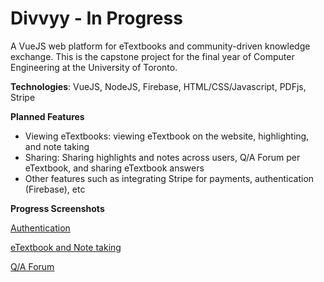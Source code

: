 # Divvyy - In Progress
A VueJS web platform for eTextbooks and community-driven knowledge exchange. This is the capstone project for the final year of Computer Engineering at the University of Toronto. 

**Technologies**: VueJS, NodeJS, Firebase, HTML/CSS/Javascript, PDFjs, Stripe

**Planned Features**
* Viewing eTextbooks: viewing eTextbook on the website, highlighting, and note taking
* Sharing: Sharing highlights and notes across users, Q/A Forum per eTextbook, and sharing eTextbook answers
* Other features such as integrating Stripe for payments, authentication (Firebase), etc  

**Progress Screenshots**

[Authentication](https://github.com/tzaitoun/Divvyy/blob/master/Signin.png)

[eTextbook and Note taking](https://github.com/tzaitoun/Divvyy/blob/master/eTextbook.png)

[Q/A Forum](https://github.com/tzaitoun/Divvyy/blob/master/Forum.png)
